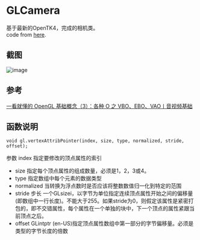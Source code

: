 # GLCamera
基于最新的OpenTK4，完成的相机类。  
code from [here](https://github.com/opentk/LearnOpenTK).  

## 截图
![image](https://github.com/pigLoveRabbit520/GLCamera/assets/16663435/e1b91b67-3c05-4546-bc8f-a6df4b047a7f)

## 参考
[一看就懂的 OpenGL 基础概念（3）：各种 O 之 VBO、EBO、VAO丨音视频基础](https://zhuanlan.zhihu.com/p/585126881)


## 函数说明
```
void gl.vertexAttribPointer(index, size, type, normalized, stride, offset);
```
参数
index
指定要修改的顶点属性的索引
* size
指定每个顶点属性的组成数量，必须是1，2，3或4。
* type
指定数组中每个元素的数据类型
* normalized
当转换为浮点数时是否应该将整数数值归一化到特定的范围
* stride 步长
一个GLsizei，以字节为单位指定连续顶点属性开始之间的偏移量(即数组中一行长度)。不能大于255。如果stride为0，则假定该属性是紧密打包的，即不交错属性，每个属性在一个单独的块中，下一个顶点的属性紧跟当前顶点之后。
* offset
GLintptr (en-US)指定顶点属性数组中第一部分的字节偏移量。必须是类型的字节长度的倍数
